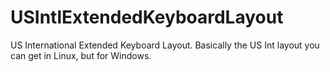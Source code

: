 # USIntlExtendedKeyboardLayout
US International Extended Keyboard Layout. Basically the US Int layout you can get in Linux, but for Windows.
